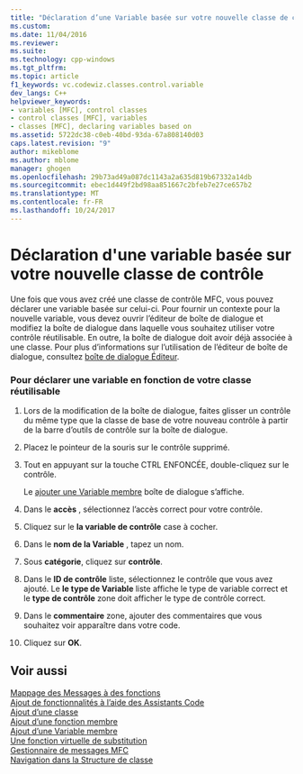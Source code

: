 ```yaml
---
title: "Déclaration d’une Variable basée sur votre nouvelle classe de contrôle | Documents Microsoft"
ms.custom: 
ms.date: 11/04/2016
ms.reviewer: 
ms.suite: 
ms.technology: cpp-windows
ms.tgt_pltfrm: 
ms.topic: article
f1_keywords: vc.codewiz.classes.control.variable
dev_langs: C++
helpviewer_keywords:
- variables [MFC], control classes
- control classes [MFC], variables
- classes [MFC], declaring variables based on
ms.assetid: 5722dc38-c0eb-40bd-93da-67a808140d03
caps.latest.revision: "9"
author: mikeblome
ms.author: mblome
manager: ghogen
ms.openlocfilehash: 29b73ad49a087dc1143a2a635d819b67332a14db
ms.sourcegitcommit: ebec1d449f2bd98aa851667c2bfeb7e27ce657b2
ms.translationtype: MT
ms.contentlocale: fr-FR
ms.lasthandoff: 10/24/2017
---
```

# <a name="declaring-a-variable-based-on-your-new-control-class"></a>Déclaration d'une variable basée sur votre nouvelle classe de contrôle
Une fois que vous avez créé une classe de contrôle MFC, vous pouvez déclarer une variable basée sur celui-ci. Pour fournir un contexte pour la nouvelle variable, vous devez ouvrir l’éditeur de boîte de dialogue et modifiez la boîte de dialogue dans laquelle vous souhaitez utiliser votre contrôle réutilisable. En outre, la boîte de dialogue doit avoir déjà associée à une classe. Pour plus d’informations sur l’utilisation de l’éditeur de boîte de dialogue, consultez [boîte de dialogue Éditeur](../../windows/dialog-editor.md).  
  
### <a name="to-declare-a-variable-based-on-your-reusable-class"></a>Pour déclarer une variable en fonction de votre classe réutilisable  
  
1.  Lors de la modification de la boîte de dialogue, faites glisser un contrôle du même type que la classe de base de votre nouveau contrôle à partir de la barre d’outils de contrôle sur la boîte de dialogue.  
  
2.  Placez le pointeur de la souris sur le contrôle supprimé.  
  
3.  Tout en appuyant sur la touche CTRL ENFONCÉE, double-cliquez sur le contrôle.  
  
     Le [ajouter une Variable membre](../../ide/add-member-variable-wizard.md) boîte de dialogue s’affiche.  
  
4.  Dans le **accès** , sélectionnez l’accès correct pour votre contrôle.  
  
5.  Cliquez sur le **la variable de contrôle** case à cocher.  
  
6.  Dans le **nom de la Variable** , tapez un nom.  
  
7.  Sous **catégorie**, cliquez sur **contrôle**.  
  
8.  Dans le **ID de contrôle** liste, sélectionnez le contrôle que vous avez ajouté. Le **le type de Variable** liste affiche le type de variable correct et le **type de contrôle** zone doit afficher le type de contrôle correct.  
  
9. Dans le **commentaire** zone, ajouter des commentaires que vous souhaitez voir apparaître dans votre code.  
  
10. Cliquez sur **OK**.  
  
## <a name="see-also"></a>Voir aussi  
 [Mappage des Messages à des fonctions](../../mfc/reference/mapping-messages-to-functions.md)   
 [Ajout de fonctionnalités à l’aide des Assistants Code](../../ide/adding-functionality-with-code-wizards-cpp.md)   
 [Ajout d’une classe](../../ide/adding-a-class-visual-cpp.md)   
 [Ajout d’une fonction membre](../../ide/adding-a-member-function-visual-cpp.md)   
 [Ajout d’une Variable membre](../../ide/adding-a-member-variable-visual-cpp.md)   
 [Une fonction virtuelle de substitution](../../ide/overriding-a-virtual-function-visual-cpp.md)   
 [Gestionnaire de messages MFC](../../mfc/reference/adding-an-mfc-message-handler.md)   
 [Navigation dans la Structure de classe](../../ide/navigating-the-class-structure-visual-cpp.md)
